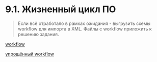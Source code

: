 # 9.1. Жизненный цикл ПО

> Если всё отработало в рамках ожидания - выгрузить схемы workflow для импорта в XML. Файлы с workflow приложить к решению задания.

[ workflow ](./workflow.xml)

[ упрощённый  workflow ](./no_bug.xml)